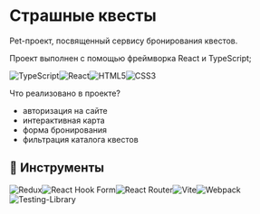 # Страшные квесты

Pet-проект, посвященный сервису бронирования квестов.

Проект выполнен с помощью фреймворка React и TypeScript;

![TypeScript](https://img.shields.io/badge/typescript-%23007ACC.svg?style=for-the-badge&logo=typescript&logoColor=white)![React](https://img.shields.io/badge/react-%2320232a.svg?style=for-the-badge&logo=react&logoColor=%2361DAFB)![HTML5](https://img.shields.io/badge/html5-%23E34F26.svg?style=for-the-badge&logo=html5&logoColor=white)![CSS3](https://img.shields.io/badge/css3-%231572B6.svg?style=for-the-badge&logo=css3&logoColor=white)

Что реализовано в проекте?

<ul>
 <li>авторизация на сайте</li>
 <li>интерактивная карта</li>
 <li>форма бронирования</li>
 <li>фильтрация каталога квестов</li>
</ul>

## :gem: Инструменты

![Redux](https://img.shields.io/badge/redux-%23593d88.svg?style=for-the-badge&logo=redux&logoColor=white)![React Hook Form](https://img.shields.io/badge/React%20Hook%20Form-%23EC5990.svg?style=for-the-badge&logo=reacthookform&logoColor=white)![React Router](https://img.shields.io/badge/React_Router-CA4245?style=for-the-badge&logo=react-router&logoColor=white)![Vite](https://img.shields.io/badge/vite-%23646CFF.svg?style=for-the-badge&logo=vite&logoColor=white)![Webpack](https://img.shields.io/badge/webpack-%238DD6F9.svg?style=for-the-badge&logo=webpack&logoColor=black)![Testing-Library](https://img.shields.io/badge/-TestingLibrary-%23E33332?style=for-the-badge&logo=testing-library&logoColor=white)
